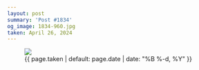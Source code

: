 ```yaml
---
layout: post
summary: 'Post #1834'
og_image: 1834-960.jpg
taken: April 26, 2024
---
```


<figure class="post">
 <img sizes="(min-width: 700px) 50vw, calc(100vw - 2rem)" src="{{ site.assets_url }}/1834-480.jpg" srcset="{{ site.assets_url }}/1834-240.jpg 240w, {{ site.assets_url }}/1834-480.jpg 480w, {{ site.assets_url }}/1834-720.jpg 720w, {{ site.assets_url }}/1834-960.jpg 960w"/>
 <figcaption>
  <time>
   {{ page.taken | default: page.date | date: "%B %-d, %Y" }}
  </time>
 </figcaption>
</figure>
